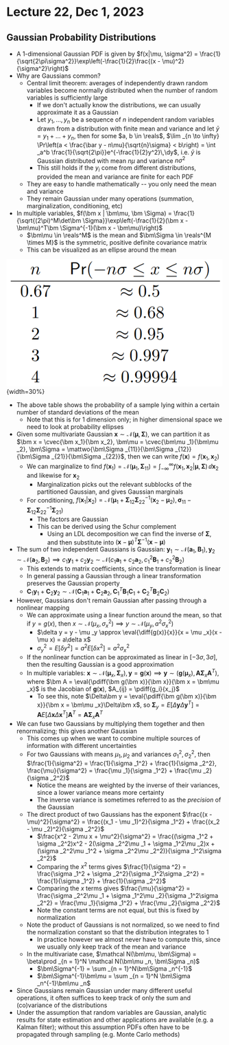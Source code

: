 # Lecture 22, Dec 1, 2023

## Gaussian Probability Distributions

* A 1-dimensional Gaussian PDF is given by $f(x|\mu, \sigma^2) = \frac{1}{\sqrt{2\pi\sigma^2}}\exp\left(-\frac{1}{2}\frac{(x - \mu)^2}{\sigma^2}\right)$
* Why are Gaussians common?
	* Central limit theorem: averages of independently drawn random variables become normally distributed when the number of random variables is sufficiently large
		* If we don't actually know the distributions, we can usually approximate it as a Gaussian
		* Let $y_1, \dots, y_n$ be a sequence of $n$ independent random variables drawn from a distribution with finite mean and variance and let $\bar y = y_1 + \dots + y_n$, then for some $a, b \in \reals$, $\lim _{n \to \infty} \Pr\left(a < \frac{\bar y - n\mu}{\sqrt{n}\sigma} < b\right) = \int _a^b \frac{1}{\sqrt{2\pi}}e^{-\frac{1}{2}y^2}\,\dy$, i.e. $\bar y$ is Gaussian distributed with mean $n\mu$ and variance $n\sigma^2$
		* This still holds if the $y_i$ come from different distributions, provided the mean and variance are finite for each PDF
	* They are easy to handle mathematically -- you only need the mean and variance
	* They remain Gaussian under many operations (summation, marginalization, conditioning, etc)
* In multiple variables, $f(\bm x | \bm\mu, \bm \Sigma) = \frac{1}{\sqrt{(2\pi)^M\det\bm \Sigma}}\exp\left(-\frac{1}{2}(\bm x - \bm\mu)^T\bm \Sigma^{-1}(\bm x - \bm\mu)\right)$
	* $\bm\mu \in \reals^M$ is the mean and $\bm\Sigma \in \reals^{M \times M}$ is the symmetric, positive definite covariance matrix
	* This can be visualized as an ellipse around the mean

![Probability of samples lying in different intervals around the mean.](imgs/lec22_1.png){width=30%}

* The above table shows the probability of a sample lying within a certain number of standard deviations of the mean
	* Note that this is for 1 dimension only; in higher dimensional space we need to look at probability ellipses
* Given some multivariate Gaussian $\bm x \sim \mathcal N(\bm\mu, \bm\Sigma)$, we can partition it as $\bm x = \cvec{\bm x_1}{\bm x_2}, \bm\mu = \cvec{\bm\mu _1}{\bm\mu _2}, \bm\Sigma = \mattwo{\bm\Sigma _{11}}{\bm\Sigma _{12}}{\bm\Sigma _{21}}{\bm\Sigma _{22}}$, then we can write $f(\bm x) = f(\bm x_1, \bm x_2)$
	* We can marginalize to find $f(\bm x_1) = \mathcal N(\bm\mu _1, \bm\Sigma _{11}) = \int _{-\infty}^\infty f(\bm x_1, \bm x_2 | \bm\mu, \bm\Sigma)\,\dd\bm x_2$ and likewise for $\bm x_2$
		* Marginalization picks out the relevant subblocks of the partitioned Gaussian, and gives Gaussian marginals
	* For conditioning, $f(\bm x_1 | \bm x_2) = \mathcal N(\bm\mu _1 + \bm\Sigma _{12}\bm\Sigma _{22}^{-1}(\bm x_2 - \bm\mu _2), \bm\sigma _{11} - \bm\Sigma _{12}\bm\Sigma _{22}^{-1}\bm\Sigma _{21})$
		* The factors are Gaussian
		* This can be derived using the Schur complement
			* Using an LDL decomposition we can find the inverse of $\bm\Sigma$, and then substitute into $(\bm x - \bm\mu)^T\bm \Sigma^{-1}(\bm x - \bm\mu)$
* The sum of two independent Gaussians is Gaussian: $\bm y_1 \sim \mathcal N(\bm a_1, \bm B_1), \bm y_2 \sim \mathcal N(\bm a_2, \bm B_2) \implies c_1\bm y_1 + c_2\bm y_2 \sim \mathcal N(c_1\bm a_1 + c_2\bm a_2, c_1^2\bm B_1 + c_2^2\bm B_2)$
	* This extends to matrix coefficients, since the transformation is linear
	* In general passing a Gaussian through a linear transformation preserves the Gaussian property
	* $\bm C_1\bm y_1 + \bm C_2\bm y_2 \sim \mathcal N(\bm C_1\bm a_1 + \bm C_2\bm a_2, \bm C_1^T\bm B_1\bm C_1 + \bm C_2^T\bm B_2\bm C_2)$
* However, Gaussians don't remain Gaussian after passing through a nonlinear mapping
	* We can approximate using a linear function around the mean, so that if $y = g(x)$, then $x \sim \mathcal N(\mu _x, \sigma _x^2) \implies y \sim \mathcal N(\mu _y, a^2\sigma _x^2)$
		* $\delta y = y - \mu _y \approx \eval{\diff{g(x)}{x}}{x = \mu _x}(x - \mu x) = a\delta x$
		* $\sigma _y^2 = E[\delta y^2] = a^2E[\delta x^2] = a^2\sigma _x^2$
	* If the nonlinear function can be approximated as linear in $[-3\sigma, 3\sigma]$, then the resulting Gaussian is a good approximation
	* In multiple variables: $\bm x \sim \mathcal N(\bm\mu _x, \bm\Sigma _x), \bm y = \bm g(\bm x) \implies \bm y \sim \mathcal(\bm g(\bm\mu _x), \bm A\bm\Sigma _x\bm A^T)$, where $\bm A = \eval{\pdiff{\bm g(\bm x)}{\bm x}}{\bm x = \bm\mu _x}$ is the Jacobian of $\bm g(\bm x)$, $A_{ij} = \pdiff{g_i}{x_j}$
		* To see this, note $\Delta\bm y = \eval{\pdiff{\bm g(\bm x)}{\bm x}}{\bm x = \bm\mu _x}\Delta\bm x$, so $\bm\Sigma _y = E[\Delta\bm y \Delta\bm y^T] = \bm AE[\Delta\bm x\Delta\bm x^T]\bm A^T = \bm A\bm\Sigma _x\bm A^T$
* We can fuse two Gaussians by multiplying them together and then renormalizing; this gives another Gaussian
	* This comes up when we want to combine multiple sources of information with different uncertainties
	* For two Gaussians with means $\mu _1, \mu _2$ and variances $\sigma _1^2, \sigma _2^2$, then $\frac{1}{\sigma^2} = \frac{1}{\sigma _1^2} + \frac{1}{\sigma _2^2}, \frac{\mu}{\sigma^2} = \frac{\mu _1}{\sigma _1^2} + \frac{\mu _2}{\sigma _2^2}$
		* Notice the means are weighted by the inverse of their variances, since a lower variance means more certainty
		* The inverse variance is sometimes referred to as the *precision* of the Gaussian
	* The direct product of two Gaussians has the exponent $\frac{(x - \mu)^2}{\sigma^2} = \frac{(x_1 - \mu _1)^2}{\sigma _1^2} + \frac{(x_2 - \mu _2)^2}{\sigma _2^2}$
		* $\frac{x^2 - 2\mu x + \mu^2}{\sigma^2} = \frac{(\sigma _1^2 + \sigma _2^2)x^2 - 2(\sigma _2^2\mu _1 + \sigma _1^2\mu _2)x + (\sigma _2^2\mu _1^2 + \sigma _2^2\mu _2^2)}{\sigma _1^2\sigma _2^2}$
		* Comparing the $x^2$ terms gives $\frac{1}{\sigma ^2} = \frac{\sigma _1^2 + \sigma _2^2}{\sigma _1^2\sigma _2^2} = \frac{1}{\sigma _1^2} + \frac{1}{\sigma _2^2}$
		* Comparing the $x$ terms gives $\frac{\mu}{\sigma^2} = \frac{\sigma _2^2\mu _1 + \sigma _1^2\mu _2}{\sigma _1^2\sigma _2^2} = \frac{\mu _1}{\sigma _1^2} + \frac{\mu _2}{\sigma _2^2}$
		* Note the constant terms are not equal, but this is fixed by normalization
	* Note the product of Gaussians is not normalized, so we need to find the normalization constant so that the distribution integrates to 1
		* In practice however we almost never have to compute this, since we usually only keep track of the mean and variance
	* In the multivariate case, $\mathcal N(\bm\mu, \bm\Sigma) = \beta\prod _{n = 1}^N \mathcal N(\bm\mu _n, \bm\Sigma _n)$
		* $\bm\Sigma^{-1} = \sum _{n = 1}^N\bm\Sigma _n^{-1}$
		* $\bm\Sigma^{-1}\bm\mu = \sum _{n = 1}^N \bm\Sigma _n^{-1}\bm\mu _n$
* Since Gaussians remain Gaussian under many different useful operations, it often suffices to keep track of only the sum and (co)variance of the distributions
* Under the assumption that random variables are Gaussian, analytic results for state estimation and other applications are available (e.g. a Kalman filter); without this assumption PDFs often have to be propagated through sampling (e.g. Monte Carlo methods)


